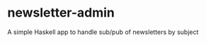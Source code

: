 newsletter-admin
================

A simple Haskell app to handle sub/pub of newsletters by subject
